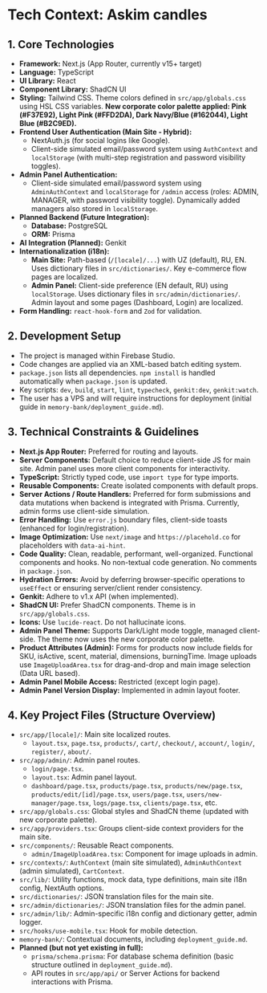 
# Tech Context: Askim candles

## 1. Core Technologies

*   **Framework:** Next.js (App Router, currently v15+ target)
*   **Language:** TypeScript
*   **UI Library:** React
*   **Component Library:** ShadCN UI
*   **Styling:** Tailwind CSS. Theme colors defined in `src/app/globals.css` using HSL CSS variables. **New corporate color palette applied: Pink (#F37E92), Light Pink (#FFD2DA), Dark Navy/Blue (#162044), Light Blue (#B2C9ED).**
*   **Frontend User Authentication (Main Site - Hybrid):**
    *   NextAuth.js (for social logins like Google).
    *   Client-side simulated email/password system using `AuthContext` and `localStorage` (with multi-step registration and password visibility toggles).
*   **Admin Panel Authentication:**
    *   Client-side simulated email/password system using `AdminAuthContext` and `localStorage` for `/admin` access (roles: ADMIN, MANAGER, with password visibility toggle). Dynamically added managers also stored in `localStorage`.
*   **Planned Backend (Future Integration):**
    *   **Database:** PostgreSQL
    *   **ORM:** Prisma
*   **AI Integration (Planned):** Genkit
*   **Internationalization (i18n):**
    *   **Main Site:** Path-based (`/[locale]/...`) with UZ (default), RU, EN. Uses dictionary files in `src/dictionaries/`. Key e-commerce flow pages are localized.
    *   **Admin Panel:** Client-side preference (EN default, RU) using `localStorage`. Uses dictionary files in `src/admin/dictionaries/`. Admin layout and some pages (Dashboard, Login) are localized.
*   **Form Handling:** `react-hook-form` and `Zod` for validation.

## 2. Development Setup

*   The project is managed within Firebase Studio.
*   Code changes are applied via an XML-based batch editing system.
*   `package.json` lists all dependencies. `npm install` is handled automatically when `package.json` is updated.
*   Key scripts: `dev`, `build`, `start`, `lint`, `typecheck`, `genkit:dev`, `genkit:watch`.
*   The user has a VPS and will require instructions for deployment (initial guide in `memory-bank/deployment_guide.md`).

## 3. Technical Constraints & Guidelines

*   **Next.js App Router:** Preferred for routing and layouts.
*   **Server Components:** Default choice to reduce client-side JS for main site. Admin panel uses more client components for interactivity.
*   **TypeScript:** Strictly typed code, use `import type` for type imports.
*   **Reusable Components:** Create isolated components with default props.
*   **Server Actions / Route Handlers:** Preferred for form submissions and data mutations when backend is integrated with Prisma. Currently, admin forms use client-side simulation.
*   **Error Handling:** Use `error.js` boundary files, client-side toasts (enhanced for login/registration).
*   **Image Optimization:** Use `next/image` and `https://placehold.co` for placeholders with `data-ai-hint`.
*   **Code Quality:** Clean, readable, performant, well-organized. Functional components and hooks. No non-textual code generation. No comments in `package.json`.
*   **Hydration Errors:** Avoid by deferring browser-specific operations to `useEffect` or ensuring server/client render consistency.
*   **Genkit:** Adhere to v1.x API (when implemented).
*   **ShadCN UI:** Prefer ShadCN components. Theme is in `src/app/globals.css`.
*   **Icons:** Use `lucide-react`. Do not hallucinate icons.
*   **Admin Panel Theme:** Supports Dark/Light mode toggle, managed client-side. The theme now uses the new corporate color palette.
*   **Product Attributes (Admin):** Forms for products now include fields for SKU, isActive, scent, material, dimensions, burningTime. Image uploads use `ImageUploadArea.tsx` for drag-and-drop and main image selection (Data URL based).
*   **Admin Panel Mobile Access:** Restricted (except login page).
*   **Admin Panel Version Display:** Implemented in admin layout footer.

## 4. Key Project Files (Structure Overview)

*   `src/app/[locale]/`: Main site localized routes.
    *   `layout.tsx`, `page.tsx`, `products/`, `cart/`, `checkout/`, `account/`, `login/`, `register/`, `about/`.
*   `src/app/admin/`: Admin panel routes.
    *   `login/page.tsx`.
    *   `layout.tsx`: Admin panel layout.
    *   `dashboard/page.tsx`, `products/page.tsx`, `products/new/page.tsx`, `products/edit/[id]/page.tsx`, `users/page.tsx`, `users/new-manager/page.tsx`, `logs/page.tsx`, `clients/page.tsx`, etc.
*   `src/app/globals.css`: Global styles and ShadCN theme (updated with new corporate palette).
*   `src/app/providers.tsx`: Groups client-side context providers for the main site.
*   `src/components/`: Reusable React components.
    *   `admin/ImageUploadArea.tsx`: Component for image uploads in admin.
*   `src/contexts/`: `AuthContext` (main site simulated), `AdminAuthContext` (admin simulated), `CartContext`.
*   `src/lib/`: Utility functions, mock data, type definitions, main site i18n config, NextAuth options.
*   `src/dictionaries/`: JSON translation files for the main site.
*   `src/admin/dictionaries/`: JSON translation files for the admin panel.
*   `src/admin/lib/`: Admin-specific i18n config and dictionary getter, admin logger.
*   `src/hooks/use-mobile.tsx`: Hook for mobile detection.
*   `memory-bank/`: Contextual documents, including `deployment_guide.md`.
*   **Planned (but not yet existing in full):**
    *   `prisma/schema.prisma`: For database schema definition (basic structure outlined in `deployment_guide.md`).
    *   API routes in `src/app/api/` or Server Actions for backend interactions with Prisma.


